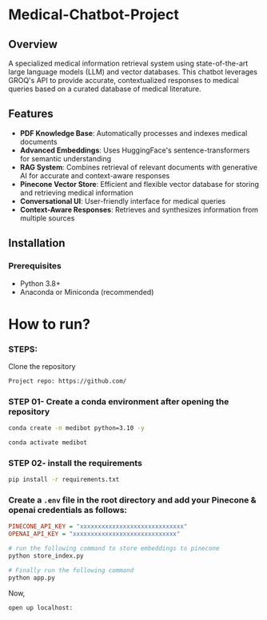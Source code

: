 # Medical-Chatbot-Project

## Overview
A specialized medical information retrieval system using state-of-the-art large language models (LLM) and vector databases. This chatbot leverages GROQ's API to provide accurate, contextualized responses to medical queries based on a curated database of medical literature.

## Features
- **PDF Knowledge Base**: Automatically processes and indexes medical documents
- **Advanced Embeddings**: Uses HuggingFace's sentence-transformers for semantic understanding
- **RAG System**: Combines retrieval of relevant documents with generative AI for accurate and context-aware responses
- **Pinecone Vector Store**: Efficient and flexible vector database for storing and retrieving medical information
- **Conversational UI**: User-friendly interface for medical queries
- **Context-Aware Responses**: Retrieves and synthesizes information from multiple sources

## Installation

### Prerequisites
- Python 3.8+
- Anaconda or Miniconda (recommended)

# How to run?
### STEPS:

Clone the repository

```bash
Project repo: https://github.com/
```
### STEP 01- Create a conda environment after opening the repository

```bash
conda create -n medibot python=3.10 -y
```

```bash
conda activate medibot
```


### STEP 02- install the requirements
```bash
pip install -r requirements.txt
```


### Create a `.env` file in the root directory and add your Pinecone & openai credentials as follows:

```ini
PINECONE_API_KEY = "xxxxxxxxxxxxxxxxxxxxxxxxxxxxx"
OPENAI_API_KEY = "xxxxxxxxxxxxxxxxxxxxxxxxxxxxx"
```


```bash
# run the following command to store embeddings to pinecone
python store_index.py
```

```bash
# Finally run the following command
python app.py
```

Now,
```bash
open up localhost:
```





